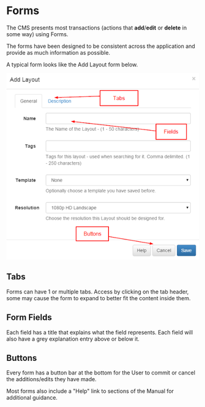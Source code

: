 <!--toc=tour-->

# Forms

The CMS presents most transactions (actions that **add**/**edit** or **delete** in some way) using Forms.

The forms have been designed to be consistent across the application and provide as much information as possible.

A typical form looks like the Add Layout form below.

![Forms](img/tour_cms_forms.png)

## Tabs

Forms can have 1 or multiple tabs. Access by clicking on the tab header, some may cause the form to expand to better fit the content inside them.

## Form Fields

Each field has a title that explains what the field represents. Each field will also have a grey explanation entry above or below it.

## Buttons

Every form has a button bar at the bottom for the User to commit or cancel the additions/edits they have made.

<tip>

Most forms also include a "Help" link to sections of the Manual for additional guidance.

</tip>